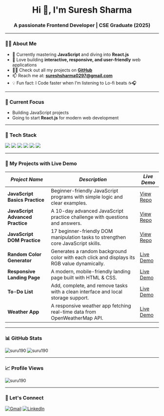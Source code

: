 <h1 align="center">Hi 👋, I'm Suresh Sharma</h1>
<h3 align="center">A passionate Frontend Developer | CSE Graduate (2025)</h3>

---

### 👨‍💻 About Me

- 🌱 Currently mastering **JavaScript** and diving into **React.js**
- 🚀 Love building **interactive, responsive, and user-friendly** web applications
- 👨‍💻 Check out all my projects on **[GitHub](https://github.com/SuRu190?tab=repositories)**
- 📫 Reach me at: **sureshsharma0297@gmail.com**
- 💡 Fun fact: I Code faster when I’m listening to Lo-fi beats ☕🎧

---

### 📅 Current Focus
- Building JavaScript projects
- Going to start **React.js** for modern web development

---

### 🚀 Tech Stack

<p align="left">
  <img src="https://img.shields.io/badge/HTML5-E34F26?style=for-the-badge&logo=html5&logoColor=white"/>
  <img src="https://img.shields.io/badge/CSS3-1572B6?style=for-the-badge&logo=css3&logoColor=white"/>
  <img src="https://img.shields.io/badge/JavaScript-F7DF1E?style=for-the-badge&logo=javascript&logoColor=black"/>
  <img src="https://img.shields.io/badge/Responsive%20Design-%F0%9F%8C%90-blue?style=for-the-badge"/>
  <img src="https://img.shields.io/badge/Git-F05032?style=for-the-badge&logo=git&logoColor=white"/>
  <img src="https://img.shields.io/badge/GitHub-100000?style=for-the-badge&logo=github&logoColor=white"/>
</p>

---

### 📂 My Projects with Live Demo

| *Project Name* | *Description* | *Live Demo* |
|--------------|-------------|-----------|
| **JavaScript Basics Practice** | Beginner-friendly JavaScript programs with simple logic and clear examples. | [View Repo](https://github.com/SuRu190/JavaScript-Basics-Practice/) |
| **JavaScript Advanced Practice** | A 10-day advanced JavaScript practice challenge with questions and answers. | [View Repo](https://github.com/SuRu190/JavaScript-Advanced-Practice/) |
| **JavaScript DOM Practice** | 17 beginner-friendly DOM manipulation tasks to strengthen core JavaScript skills. | [View Repo](https://github.com/SuRu190/JavaScript-Dom-Practice/) |
| **Random Color Generator** | Generates a random background color with each click and displays its RGB value dynamically. | [Live Demo](https://suru190.github.io/Random-Color-Generator/) |
| **Responsive Landing Page** | A modern, mobile-friendly landing page built with HTML & CSS. | [Live Demo](https://suru190.github.io/Responsive-Landing-Page/) |
| **To-Do List** | Add, complete, and remove tasks with a clean interface and local storage support. | [Live Demo](https://suru190.github.io/To-Do-List/) |
| **Weather App** | A responsive weather app fetching real-time data from OpenWeatherMap API. | [Live Demo](https://suru190.github.io/Weather-App/) |

--- 

### 📊 GitHub Stats

<p align="left">
  <img src="https://github-readme-stats.vercel.app/api?username=suru190&show_icons=true&locale=en&theme=tokyonight" alt="suru190" />
  <img src="https://github-readme-stats.vercel.app/api/top-langs/?username=suru190&layout=compact&theme=tokyonight" alt="suru190" />
</p>

---

### 📈 Profile Views

<p align="left">
  <img src="https://komarev.com/ghpvc/?username=suru190&label=Profile%20views&color=0e75b6&style=flat" alt="suru190" />
</p>

---

### 🔗 Let's Connect

<p align="left">
  <a href="mailto:sureshsharma0297@gmail.com" target="blank"><img src="https://img.shields.io/badge/Gmail-D14836?style=for-the-badge&logo=gmail&logoColor=white" alt="Gmail" /></a>
  <a href="https://www.linkedin.com/in/suresh-sharma-67874b260/" target="blank"><img src="https://img.shields.io/badge/LinkedIn-0A66C2?style=for-the-badge&logo=linkedin&logoColor=white" alt="LinkedIn" /></a>
</p>
